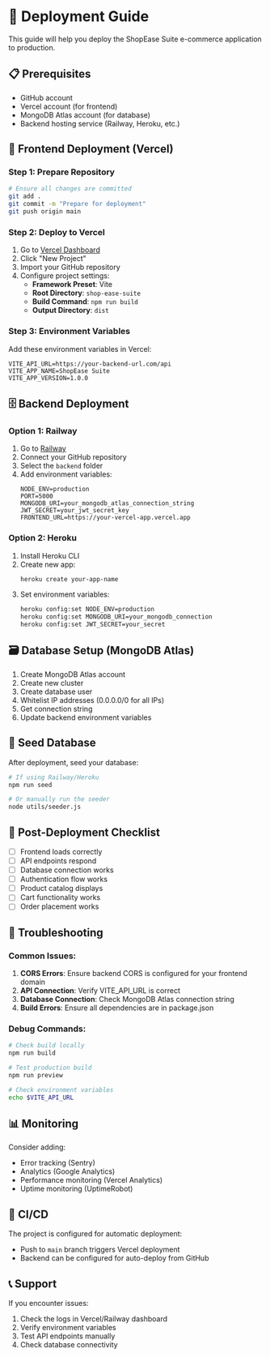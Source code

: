 # 🚀 Deployment Guide

This guide will help you deploy the ShopEase Suite e-commerce application to production.

## 📋 Prerequisites

- GitHub account
- Vercel account (for frontend)
- MongoDB Atlas account (for database)
- Backend hosting service (Railway, Heroku, etc.)

## 🎯 Frontend Deployment (Vercel)

### Step 1: Prepare Repository
```bash
# Ensure all changes are committed
git add .
git commit -m "Prepare for deployment"
git push origin main
```

### Step 2: Deploy to Vercel
1. Go to [Vercel Dashboard](https://vercel.com/dashboard)
2. Click "New Project"
3. Import your GitHub repository
4. Configure project settings:
   - **Framework Preset**: Vite
   - **Root Directory**: `shop-ease-suite`
   - **Build Command**: `npm run build`
   - **Output Directory**: `dist`

### Step 3: Environment Variables
Add these environment variables in Vercel:

```env
VITE_API_URL=https://your-backend-url.com/api
VITE_APP_NAME=ShopEase Suite
VITE_APP_VERSION=1.0.0
```

## 🗄️ Backend Deployment

### Option 1: Railway
1. Go to [Railway](https://railway.app)
2. Connect your GitHub repository
3. Select the `backend` folder
4. Add environment variables:
   ```env
   NODE_ENV=production
   PORT=5000
   MONGODB_URI=your_mongodb_atlas_connection_string
   JWT_SECRET=your_jwt_secret_key
   FRONTEND_URL=https://your-vercel-app.vercel.app
   ```

### Option 2: Heroku
1. Install Heroku CLI
2. Create new app:
   ```bash
   heroku create your-app-name
   ```
3. Set environment variables:
   ```bash
   heroku config:set NODE_ENV=production
   heroku config:set MONGODB_URI=your_mongodb_connection
   heroku config:set JWT_SECRET=your_secret
   ```

## 🗃️ Database Setup (MongoDB Atlas)

1. Create MongoDB Atlas account
2. Create new cluster
3. Create database user
4. Whitelist IP addresses (0.0.0.0/0 for all IPs)
5. Get connection string
6. Update backend environment variables

## 🌱 Seed Database

After deployment, seed your database:
```bash
# If using Railway/Heroku
npm run seed

# Or manually run the seeder
node utils/seeder.js
```

## 🔧 Post-Deployment Checklist

- [ ] Frontend loads correctly
- [ ] API endpoints respond
- [ ] Database connection works
- [ ] Authentication flow works
- [ ] Product catalog displays
- [ ] Cart functionality works
- [ ] Order placement works

## 🐛 Troubleshooting

### Common Issues:

1. **CORS Errors**: Ensure backend CORS is configured for your frontend domain
2. **API Connection**: Verify VITE_API_URL is correct
3. **Database Connection**: Check MongoDB Atlas connection string
4. **Build Errors**: Ensure all dependencies are in package.json

### Debug Commands:
```bash
# Check build locally
npm run build

# Test production build
npm run preview

# Check environment variables
echo $VITE_API_URL
```

## 📊 Monitoring

Consider adding:
- Error tracking (Sentry)
- Analytics (Google Analytics)
- Performance monitoring (Vercel Analytics)
- Uptime monitoring (UptimeRobot)

## 🔄 CI/CD

The project is configured for automatic deployment:
- Push to `main` branch triggers Vercel deployment
- Backend can be configured for auto-deploy from GitHub

## 📞 Support

If you encounter issues:
1. Check the logs in Vercel/Railway dashboard
2. Verify environment variables
3. Test API endpoints manually
4. Check database connectivity
